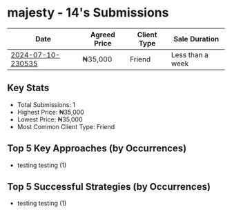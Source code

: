 # majesty - 14's Submissions

| Date | Agreed Price | Client Type | Sale Duration |
|------|--------------|-------------|----------------|
| [2024-07-10-230535](2024-07-10-230535_sale_submission.md) | ₦35,000 | Friend | Less than a week |

## Key Stats
- Total Submissions: 1
- Highest Price: ₦35,000
- Lowest Price: ₦35,000
- Most Common Client Type: Friend

## Top 5 Key Approaches (by Occurrences)
- testing testing (1)

## Top 5 Successful Strategies (by Occurrences)
- testing testing (1)